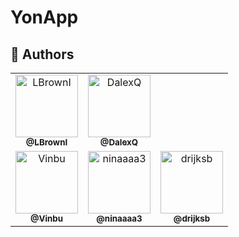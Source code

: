 # YonApp




## 👥 Authors

<table>
  <tr>
    <td align="center">
      <a href="https://github.com/LBrownI">
        <img src="https://github.com/LBrownI.png" width="100px;" alt="LBrownI"/><br />
        <sub><b>@LBrownI</b></sub>
      </a>
    </td>
    <td align="center">
      <a href="https://github.com/DalexQ">
        <img src="https://github.com/DalexQ.png" width="100px;" alt="DalexQ"/><br />
        <sub><b>@DalexQ</b></sub>
      </a>
    </td>
  </tr>
  <tr>
    <td align="center">
      <a href="https://github.com/Vinbu">
        <img src="https://github.com/Vinbu.png" width="100px;" alt="Vinbu"/><br />
        <sub><b>@Vinbu</b></sub>
      </a>
    </td>
    <td align="center">
      <a href="https://github.com/ninaaaa3">
        <img src="https://github.com/ninaaaa3.png" width="100px;" alt="ninaaaa3"/><br />
        <sub><b>@ninaaaa3</b></sub>
      </a>
    </td>
    <td align="center">
      <a href="https://github.com/drijksb">
        <img src="https://github.com/drijksb.png" width="100px;" alt="drijksb"/><br />
        <sub><b>@drijksb</b></sub>
      </a>
    </td>
  </tr>
</table>
